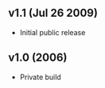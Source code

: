 v1.1 (Jul 26 2009)
------------------

* Initial public release

v1.0 (2006)
-----------

* Private build
